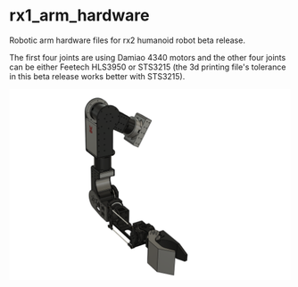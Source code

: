 # rx1_arm_hardware
Robotic arm hardware files for rx2 humanoid robot beta release.  

The first four joints are using Damiao 4340 motors and the other four joints can be either Feetech HLS3950 or STS3215 (the 3d printing file's tolerance in this beta release works better with STS3215).  

![image](https://github.com/Red-Rabbit-Robotics/rx2_arm_hardware_beta/blob/master/media/rx2_arm_beta.png)  
